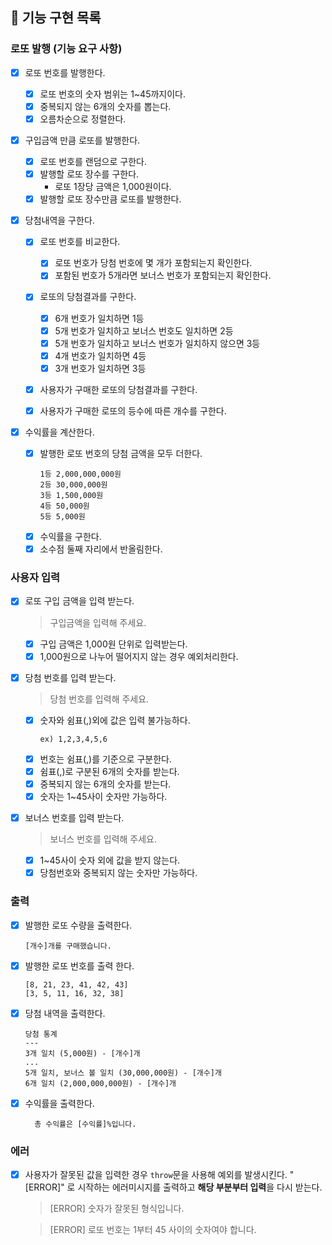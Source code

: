 ## 🚀 기능 구현 목록

### 로또 발행 (기능 요구 사항)

- [x] 로또 번호를 발행한다.

  - [x] 로또 번호의 숫자 범위는 1~45까지이다.
  - [x] 중복되지 않는 6개의 숫자를 뽑는다.
  - [x] 오름차순으로 정렬한다.

- [x] 구입금액 만큼 로또를 발행한다.

  - [x] 로또 번호를 랜덤으로 구한다.
  - [x] 발행할 로또 장수를 구한다.
    - 로또 1장당 금액은 1,000원이다.
  - [x] 발행할 로또 장수만큼 로또를 발행한다.

- [x] 당첨내역을 구한다.

  - [x] 로또 번호를 비교한다.

    - [x] 로또 번호가 당첨 번호에 몇 개가 포함되는지 확인한다.
    - [x] 포함된 번호가 5개라면 보너스 번호가 포함되는지 확인한다.

  - [x] 로또의 당첨결과를 구한다.
    - [x] 6개 번호가 일치하면 1등
    - [x] 5개 번호가 일치하고 보너스 번호도 일치하면 2등
    - [x] 5개 번호가 일치하고 보너스 번호가 일치하지 않으면 3등
    - [x] 4개 번호가 일치하면 4등
    - [x] 3개 번호가 일치하면 3등
  - [x] 사용자가 구매한 로또의 당첨결과를 구한다.
  - [x] 사용자가 구매한 로또의 등수에 따른 개수를 구한다.

- [x] 수익률을 계산한다.
  - [x] 발행한 로또 번호의 당첨 금액을 모두 더한다.
    ```
    1등 2,000,000,000원
    2등 30,000,000원
    3등 1,500,000원
    4등 50,000원
    5등 5,000원
    ```
  - [x] 수익률을 구한다.
  - [x] 소수점 둘째 자리에서 반올림한다.

### 사용자 입력

- [x] 로또 구입 금액을 입력 받는다.

  > 구입금액을 입력해 주세요.

  - [x] 구입 금액은 1,000원 단위로 입력받는다.
  - [x] 1,000원으로 나누어 떨어지지 않는 경우 예외처리한다.

- [x] 당첨 번호를 입력 받는다.

  > 당첨 번호를 입력해 주세요.

  - [x] 숫자와 쉼표(,)외에 값은 입력 불가능하다.
    ```
    ex) 1,2,3,4,5,6
    ```
  - [x] 번호는 쉼표(,)를 기준으로 구분한다.
  - [x] 쉼표(,)로 구분된 6개의 숫자를 받는다.
  - [x] 중복되지 않는 6개의 숫자를 받는다.
  - [x] 숫자는 1~45사이 숫자만 가능하다.

- [x] 보너스 번호를 입력 받는다.

  > 보너스 번호를 입력해 주세요.

  - [x] 1~45사이 숫자 외에 값을 받지 않는다.
  - [x] 당첨번호와 중복되지 않는 숫자만 가능하다.

### 출력

- [x] 발행한 로또 수량을 출력한다.
  ```
  [개수]개를 구매했습니다.
  ```
- [x] 발행한 로또 번호를 출력 한다.
  ```
  [8, 21, 23, 41, 42, 43]
  [3, 5, 11, 16, 32, 38]
  ```
- [x] 당첨 내역을 출력한다.
  ```
  당첨 통계
  ---
  3개 일치 (5,000원) - [개수]개
  ...
  5개 일치, 보너스 볼 일치 (30,000,000원) - [개수]개
  6개 일치 (2,000,000,000원) - [개수]개
  ```
- [x] 수익률을 출력한다.

  ```
    총 수익률은 [수익률]%입니다.
  ```

### 에러

- [x] 사용자가 잘못된 값을 입력한 경우 `throw`문을 사용해 예외를 발생시킨다. "[ERROR]" 로 시작하는 에러미시지를 출력하고 **해당 부분부터 입력**을 다시 받는다.

  > [ERROR] 숫자가 잘못된 형식입니다.

  > [ERROR] 로또 번호는 1부터 45 사이의 숫자여야 합니다.
